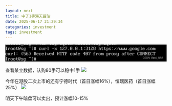 ```yaml
---
layout: next
title: 中了1手海天酱油
date: 2025-06-17 21:29:34
categories: investment
tags: investment
---
```


![](image1.png)

查看某立数据，认购80手可以稳中1手
![](haha.jpg)

今年在港股二次上市的还有宁德时代（首日涨幅16%），恒瑞医药（首日涨幅25%）
![](image3.png)

明天下午暗盘可以卖出，预计涨幅10-15%
